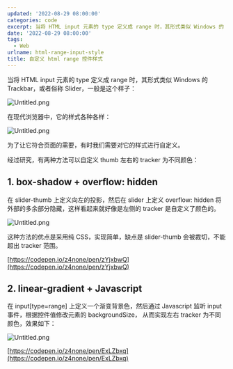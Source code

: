 ```yaml
---
updated: '2022-08-29 08:00:00'
categories: code
excerpt: 当将 HTML input 元素的 type 定义成 range 时，其形式类似 Windows 的 Trackbar，或者俗称 Slider
date: '2022-08-29 08:00:00'
tags:
  - Web
urlname: html-range-input-style
title: 自定义 html range 控件样式
---
```


当将 HTML input 元素的 type 定义成 range 时，其形式类似 Windows 的 Trackbar，或者俗称 Slider，一般是这个样子：


![Untitled.png](https://s.z4none.me/blog/2acc1ca7be8cc183c74e263b27ed2c30.png)


在现代浏览器中，它的样式各种各样：


![Untitled.png](https://s.z4none.me/blog/8a3866ae273c8f1c93e5f47e7feffe83.png)


为了让它符合页面的需要，有时我们需要对它的样式进行自定义。


经过研究，有两种方法可以自定义 thumb 左右的 tracker 为不同颜色：


## 1. box-shadow + overflow: hidden


在 slider-thumb 上定义向左的投影，然后在 slider 上定义 overflow: hidden 将外部的多余部分隐藏，这样看起来就好像是左侧的 tracker 是自定义了颜色的。


![Untitled.png](https://s.z4none.me/blog/dbf8765342b62d6f10c22f689f1db58b.png)


这种方法的优点是采用纯 CSS，实现简单，缺点是 slider-thumb 会被裁切，不能超出 tracker 范围。


[https://codepen.io/z4none/pen/zYjxbwQ](https://codepen.io/z4none/pen/zYjxbwQ)


## 2. linear-gradient + Javascript


在 input[type=range] 上定义一个渐变背景色，然后通过 Javascript 监听 input 事件，根据控件值修改元素的 backgroundSize， 从而实现左右 tracker 为不同颜色，效果如下：


![Untitled.png](https://s.z4none.me/blog/afae326b94d6c876c46b985d0d64a762.png)


[https://codepen.io/z4none/pen/ExLZbxq](https://codepen.io/z4none/pen/ExLZbxq)

